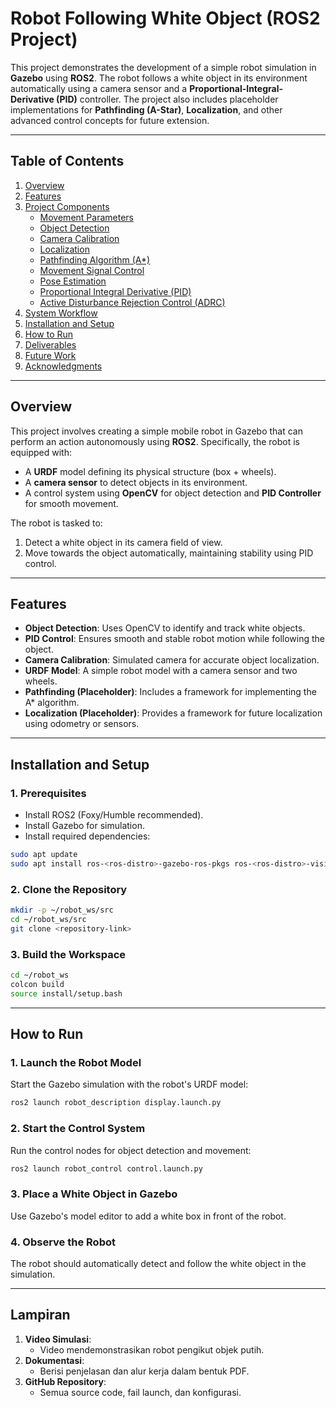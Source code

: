 # **Robot Following White Object (ROS2 Project)**

This project demonstrates the development of a simple robot simulation in **Gazebo** using **ROS2**. The robot follows a white object in its environment automatically using a camera sensor and a **Proportional-Integral-Derivative (PID)** controller. The project also includes placeholder implementations for **Pathfinding (A-Star)**, **Localization**, and other advanced control concepts for future extension.

---

## **Table of Contents**

1. [Overview](#overview)
2. [Features](#features)
3. [Project Components](#project-components)
   - [Movement Parameters](#movement-parameters)
   - [Object Detection](#object-detection)
   - [Camera Calibration](#camera-calibration)
   - [Localization](#localization)
   - [Pathfinding Algorithm (A*)](#pathfinding-algorithm-a)
   - [Movement Signal Control](#movement-signal-control)
   - [Pose Estimation](#pose-estimation)
   - [Proportional Integral Derivative (PID)](#proportional-integral-derivative-pid)
   - [Active Disturbance Rejection Control (ADRC)](#active-disturbance-rejection-control-adrc)
4. [System Workflow](#system-workflow)
5. [Installation and Setup](#installation-and-setup)
6. [How to Run](#how-to-run)
7. [Deliverables](#deliverables)
8. [Future Work](#future-work)
9. [Acknowledgments](#acknowledgments)

---

## **Overview**

This project involves creating a simple mobile robot in Gazebo that can perform an action autonomously using **ROS2**. Specifically, the robot is equipped with:
- A **URDF** model defining its physical structure (box + wheels).
- A **camera sensor** to detect objects in its environment.
- A control system using **OpenCV** for object detection and **PID Controller** for smooth movement.

The robot is tasked to:
1. Detect a white object in its camera field of view.
2. Move towards the object automatically, maintaining stability using PID control.

---

## **Features**

- **Object Detection**: Uses OpenCV to identify and track white objects.
- **PID Control**: Ensures smooth and stable robot motion while following the object.
- **Camera Calibration**: Simulated camera for accurate object localization.
- **URDF Model**: A simple robot model with a camera sensor and two wheels.
- **Pathfinding (Placeholder)**: Includes a framework for implementing the A* algorithm.
- **Localization (Placeholder)**: Provides a framework for future localization using odometry or sensors.

---

## **Installation and Setup**

### **1. Prerequisites**
- Install ROS2 (Foxy/Humble recommended).
- Install Gazebo for simulation.
- Install required dependencies:

```bash
sudo apt update
sudo apt install ros-<ros-distro>-gazebo-ros-pkgs ros-<ros-distro>-vision-msgs python3-colcon-common-extensions
```

### **2. Clone the Repository**
```bash
mkdir -p ~/robot_ws/src
cd ~/robot_ws/src
git clone <repository-link>
```

### **3. Build the Workspace**
```bash
cd ~/robot_ws
colcon build
source install/setup.bash
```

---

## **How to Run**

### **1. Launch the Robot Model**
Start the Gazebo simulation with the robot's URDF model:
```bash
ros2 launch robot_description display.launch.py
```

### **2. Start the Control System**
Run the control nodes for object detection and movement:
```bash
ros2 launch robot_control control.launch.py
```

### **3. Place a White Object in Gazebo**
Use Gazebo's model editor to add a white box in front of the robot.

### **4. Observe the Robot**
The robot should automatically detect and follow the white object in the simulation.

---

## **Lampiran**

1. **Video Simulasi**:
   - Video mendemonstrasikan robot pengikut objek putih.
2. **Dokumentasi**:
   - Berisi penjelasan dan alur kerja dalam bentuk PDF.
3. **GitHub Repository**:
   - Semua source code, fail launch, dan konfigurasi.
